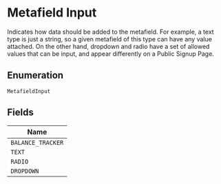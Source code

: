 
# Metafield Input

Indicates how data should be added to the metafield. For example, a text type is just a string, so a given metafield of this type can have any value attached. On the other hand, dropdown and radio have a set of allowed values that can be input, and appear differently on a Public Signup Page.

## Enumeration

`MetafieldInput`

## Fields

| Name |
|  --- |
| `BALANCE_TRACKER` |
| `TEXT` |
| `RADIO` |
| `DROPDOWN` |

